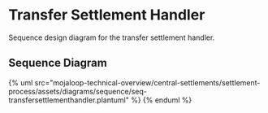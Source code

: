 # Transfer Settlement Handler

Sequence design diagram for the transfer settlement handler.

## Sequence Diagram

{% uml src="mojaloop-technical-overview/central-settlements/settlement-process/assets/diagrams/sequence/seq-transfersettlementhandler.plantuml" %}
{% enduml %}
